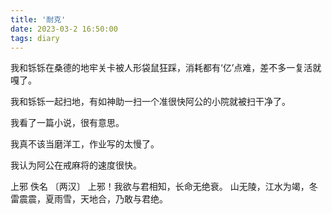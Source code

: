 ```yaml
---
title: '耐克'
date: 2023-03-2 16:50:00
tags: diary
---
```

我和铄铄在桑德的地牢关卡被人形袋鼠狂踩，消耗都有‘亿’点难，差不多一复活就嘎了。

我和铄铄一起扫地，有如神助一扫一个准很快阿公的小院就被扫干净了。

我看了一篇小说，很有意思。

我真不该当磨洋工，作业写的太慢了。

我认为阿公在戒麻将的速度很快。

上邪
佚名 〔两汉〕
上邪！我欲与君相知，长命无绝衰。
山无陵，江水为竭，冬雷震震，夏雨雪，天地合，乃敢与君绝。
